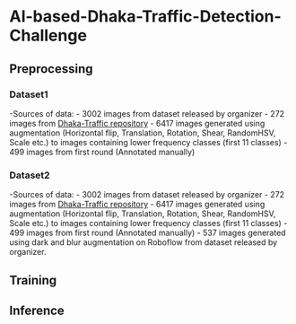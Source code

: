 # AI-based-Dhaka-Traffic-Detection-Challenge

## Preprocessing
### Dataset1
-Sources of data:
       - 3002 images from dataset released by organizer
       - 272 images from [Dhaka-Traffic repository](https://github.com/Morshed-Alam/Dhaka-Traffic.git)
       - 6417 images generated using augmentation (Horizontal flip, Translation, Rotation, Shear, RandomHSV, Scale etc.) to images containing lower frequency classes (first 11 classes)
       - 499 images from first round (Annotated manually)
       
### Dataset2
-Sources of data:
       - 3002 images from dataset released by organizer
       - 272 images from [Dhaka-Traffic repository](https://github.com/Morshed-Alam/Dhaka-Traffic.git)
       - 6417 images generated using augmentation (Horizontal flip, Translation, Rotation, Shear, RandomHSV, Scale etc.) to images containing lower frequency classes (first 11            classes)
       - 499 images from first round (Annotated manually)
       - 537 images generated using dark and blur augmentation on Roboflow from dataset released by organizer. 
## Training

## Inference
